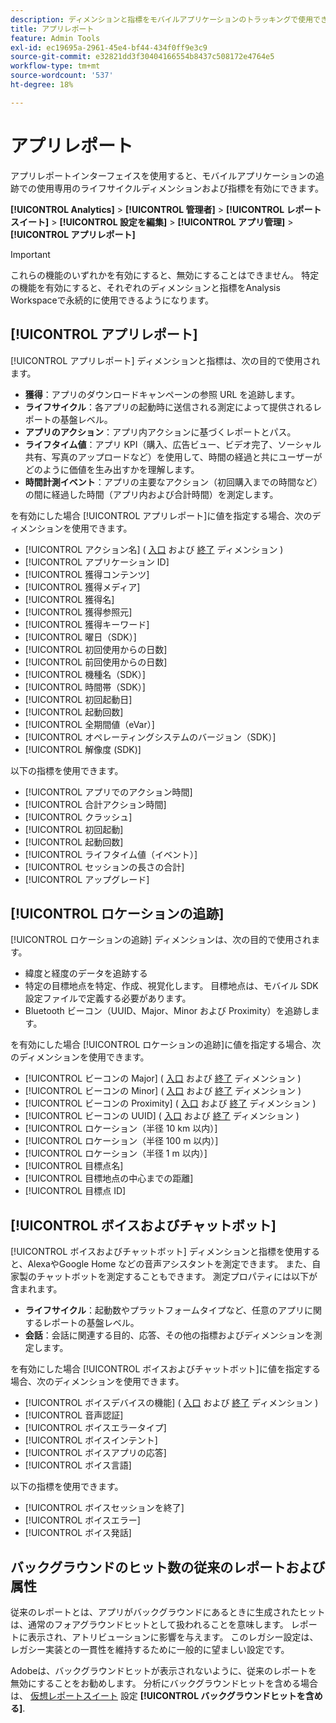 ```yaml
---
description: ディメンションと指標をモバイルアプリケーションのトラッキングで使用できるようにします。
title: アプリレポート
feature: Admin Tools
exl-id: ec19695a-2961-45e4-bf44-434f0ff9e3c9
source-git-commit: e32821dd3f30404166554b8437c508172e4764e5
workflow-type: tm+mt
source-wordcount: '537'
ht-degree: 18%

---
```


# アプリレポート

アプリレポートインターフェイスを使用すると、モバイルアプリケーションの追跡での使用専用のライフサイクルディメンションおよび指標を有効にできます。

**[!UICONTROL Analytics]** > **[!UICONTROL 管理者]** > **[!UICONTROL レポートスイート]** > **[!UICONTROL 設定を編集]** > **[!UICONTROL アプリ管理]** > **[!UICONTROL アプリレポート]**

>[!IMPORTANT]
>
>これらの機能のいずれかを有効にすると、無効にすることはできません。 特定の機能を有効にすると、それぞれのディメンションと指標をAnalysis Workspaceで永続的に使用できるようになります。

## [!UICONTROL アプリレポート]

[!UICONTROL アプリレポート] ディメンションと指標は、次の目的で使用されます。

* **獲得**：アプリのダウンロードキャンペーンの参照 URL を追跡します。
* **ライフサイクル**：各アプリの起動時に送信される測定によって提供されるレポートの基盤レベル。
* **アプリのアクション**：アプリ内アクションに基づくレポートとパス。
* **ライフタイム値**：アプリ KPI（購入、広告ビュー、ビデオ完了、ソーシャル共有、写真のアップロードなど）を使用して、時間の経過と共にユーザーがどのように価値を生み出すかを理解します。
* **時間計測イベント**：アプリの主要なアクション（初回購入までの時間など）の間に経過した時間（アプリ内および合計時間）を測定します。

を有効にした場合 [!UICONTROL アプリレポート]に値を指定する場合、次のディメンションを使用できます。

* [!UICONTROL アクション名] ( [入口](/help/components/dimensions/entry-dimensions.md) および [終了](/help/components/dimensions/exit-dimensions.md) ディメンション )
* [!UICONTROL アプリケーション ID]
* [!UICONTROL 獲得コンテンツ]
* [!UICONTROL 獲得メディア]
* [!UICONTROL 獲得名]
* [!UICONTROL 獲得参照元]
* [!UICONTROL 獲得キーワード]
* [!UICONTROL 曜日（SDK）]
* [!UICONTROL 初回使用からの日数]
* [!UICONTROL 前回使用からの日数]
* [!UICONTROL 機種名（SDK）]
* [!UICONTROL 時間帯（SDK）]
* [!UICONTROL 初回起動日]
* [!UICONTROL 起動回数]
* [!UICONTROL 全期間値（eVar）]
* [!UICONTROL オペレーティングシステムのバージョン（SDK）]
* [!UICONTROL 解像度 (SDK)]

以下の指標を使用できます。

* [!UICONTROL アプリでのアクション時間]
* [!UICONTROL 合計アクション時間]
* [!UICONTROL クラッシュ]
* [!UICONTROL 初回起動]
* [!UICONTROL 起動回数]
* [!UICONTROL ライフタイム値（イベント）]
* [!UICONTROL セッションの長さの合計]
* [!UICONTROL アップグレード]

## [!UICONTROL ロケーションの追跡]

[!UICONTROL ロケーションの追跡] ディメンションは、次の目的で使用されます。

* 緯度と経度のデータを追跡する
* 特定の目標地点を特定、作成、視覚化します。 目標地点は、モバイル SDK 設定ファイルで定義する必要があります。
* Bluetooth ビーコン（UUID、Major、Minor および Proximity）を追跡します。

を有効にした場合 [!UICONTROL ロケーションの追跡]に値を指定する場合、次のディメンションを使用できます。

* [!UICONTROL ビーコンの Major] ( [入口](/help/components/dimensions/entry-dimensions.md) および [終了](/help/components/dimensions/exit-dimensions.md) ディメンション )
* [!UICONTROL ビーコンの Minor] ( [入口](/help/components/dimensions/entry-dimensions.md) および [終了](/help/components/dimensions/exit-dimensions.md) ディメンション )
* [!UICONTROL ビーコンの Proximity] ( [入口](/help/components/dimensions/entry-dimensions.md) および [終了](/help/components/dimensions/exit-dimensions.md) ディメンション )
* [!UICONTROL ビーコンの UUID] ( [入口](/help/components/dimensions/entry-dimensions.md) および [終了](/help/components/dimensions/exit-dimensions.md) ディメンション )
* [!UICONTROL ロケーション（半径 10 km 以内）]
* [!UICONTROL ロケーション（半径 100 m 以内）]
* [!UICONTROL ロケーション（半径 1 m 以内）]
* [!UICONTROL 目標点名]
* [!UICONTROL 目標地点の中心までの距離]
* [!UICONTROL 目標点 ID]

## [!UICONTROL ボイスおよびチャットボット]

[!UICONTROL ボイスおよびチャットボット] ディメンションと指標を使用すると、AlexaやGoogle Home などの音声アシスタントを測定できます。 また、自家製のチャットボットを測定することもできます。 測定プロパティには以下が含まれます。

* **ライフサイクル**：起動数やプラットフォームタイプなど、任意のアプリに関するレポートの基盤レベル。
* **会話**：会話に関連する目的、応答、その他の指標およびディメンションを測定します。

を有効にした場合 [!UICONTROL ボイスおよびチャットボット]に値を指定する場合、次のディメンションを使用できます。

* [!UICONTROL ボイスデバイスの機能] ( [入口](/help/components/dimensions/entry-dimensions.md) および [終了](/help/components/dimensions/exit-dimensions.md) ディメンション )
* [!UICONTROL 音声認証]
* [!UICONTROL ボイスエラータイプ]
* [!UICONTROL ボイスインテント]
* [!UICONTROL ボイスアプリの応答]
* [!UICONTROL ボイス言語]

以下の指標を使用できます。

* [!UICONTROL ボイスセッションを終了]
* [!UICONTROL ボイスエラー]
* [!UICONTROL ボイス発話]

## バックグラウンドのヒット数の従来のレポートおよび属性

従来のレポートとは、アプリがバックグラウンドにあるときに生成されたヒットは、通常のフォアグラウンドヒットとして扱われることを意味します。 レポートに表示され、アトリビューションに影響を与えます。 このレガシー設定は、レガシー実装との一貫性を維持するために一般的に望ましい設定です。

Adobeは、バックグラウンドヒットが表示されないように、従来のレポートを無効にすることをお勧めします。 分析にバックグラウンドヒットを含める場合は、 [仮想レポートスイート](/help/components/vrs/vrs-about.md) 設定 **[!UICONTROL バックグラウンドヒットを含める]**.
